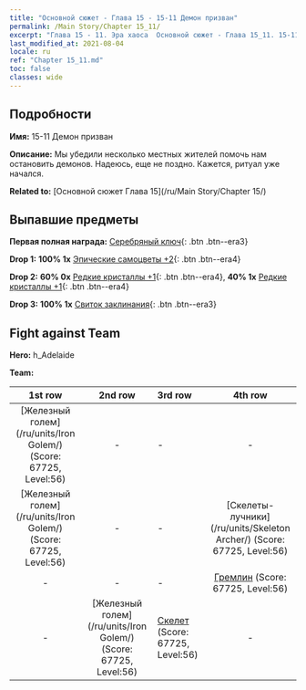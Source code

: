```yaml
---
title: "Основной сюжет - Глава 15 - 15-11 Демон призван"
permalink: /Main Story/Chapter 15_11/
excerpt: "Глава 15 - 11. Эра хаоса  Основной сюжет - Глава 15_11. 15-11 Демон призван"
last_modified_at: 2021-08-04
locale: ru
ref: "Chapter 15_11.md"
toc: false
classes: wide
---
```


## Подробности

 **Имя:** 15-11 Демон призван

 **Описание:** Мы убедили несколько местных жителей помочь нам остановить демонов. Надеюсь, еще не поздно. Кажется, ритуал уже начался.

 **Related to:** [Основной сюжет Глава 15](/ru/Main Story/Chapter 15/)

## Выпавшие предметы

 **Первая полная награда:** [Серебряный ключ](/ItemsRU/con_693/){: .btn .btn--era3}

 **Drop 1:** **100% 1x** [Эпические самоцветы +2](/ItemsRU/mat_51/){: .btn .btn--era4}

 **Drop 2:** **60% 0x** [Редкие кристаллы +1](/ItemsRU/mat_45/){: .btn .btn--era4}, **40% 1x** [Редкие кристаллы +1](/ItemsRU/mat_45/){: .btn .btn--era4}

 **Drop 3:** **100% 1x** [Свиток заклинания](/ItemsRU/con_694/){: .btn .btn--era3}


## Fight against Team
 **Hero:** h_Adelaide

 **Team:**


  | 1st row | 2nd row | 3rd row | 4th row |
  |:----:|:----:|:----|:----:|
  | [Железный голем](/ru/units/Iron Golem/) (Score: 67725, Level:56)  | - | - | - |
  | [Железный голем](/ru/units/Iron Golem/) (Score: 67725, Level:56)  | - | - | [Скелеты-лучники](/ru/units/Skeleton Archer/) (Score: 67725, Level:56)  |
  | - | - | - | [Гремлин](/ru/units/Gremlin/) (Score: 67725, Level:56)  |
  | - | [Железный голем](/ru/units/Iron Golem/) (Score: 67725, Level:56)  | [Скелет](/ru/units/Skeleton/) (Score: 67725, Level:56)  | - |


